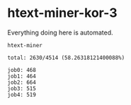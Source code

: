 # htext-miner-kor-3

Everything doing here is automated.

```
htext-miner

total: 2630/4514 (58.26318121400088%)

job0: 468
job1: 464
job2: 664
job3: 515
job4: 519
```